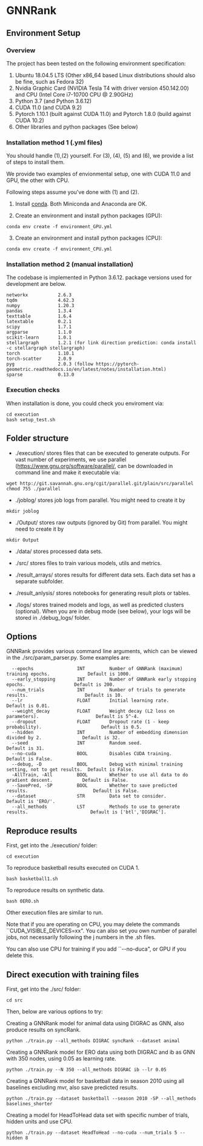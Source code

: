 # GNNRank

## Environment Setup
### Overview
<!-- The underlying project environment composes of following componenets: -->
The project has been tested on the following environment specification:
1. Ubuntu 18.04.5 LTS (Other x86_64 based Linux distributions should also be fine, such as Fedora 32)
2. Nvidia Graphic Card (NVIDIA Tesla T4 with driver version 450.142.00) and CPU (Intel Core i7-10700 CPU @ 2.90GHz)
3. Python 3.7 (and Python 3.6.12)
4. CUDA 11.0 (and CUDA 9.2)
5. Pytorch 1.10.1 (built against CUDA 11.0) and Pytorch 1.8.0 (build against CUDA 10.2)
6. Other libraries and python packages (See below)

### Installation method 1 (.yml files)
You should handle (1),(2) yourself. For (3), (4), (5) and (6), we provide a list of steps to install them.

<!-- We place those python packages that can be easily installed with one-line command in the requirement file for `pip` (`requirements_pip.txt`). For all other python packages, which are not so well maintained by [PyPI](https://pypi.org/), and all C/C++ libraries, we place in the conda requirement file (`requirements_conda.txt`). Therefore, you need to run both conda and pip to get necessary dependencies. -->

We provide two examples of envionmental setup, one with CUDA 11.0 and GPU, the other with CPU.

Following steps assume you've done with (1) and (2).
1. Install [conda](https://conda.io/projects/conda/en/latest/user-guide/install/index.html). Both Miniconda and Anaconda are OK.

2. Create an environment and install python packages (GPU):
```
conda env create -f environment_GPU.yml
```

3. Create an environment and install python packages (CPU):
```
conda env create -f environment_CPU.yml
```


### Installation method 2 (manual installation)
The codebase is implemented in Python 3.6.12. package versions used for development are below.
```
networkx           2.6.3
tqdm               4.62.3
numpy              1.20.3
pandas             1.3.4
texttable          1.6.4
latextable         0.2.1
scipy              1.7.1
argparse           1.1.0
scikit-learn       1.0.1
stellargraph       1.2.1 (for link direction prediction: conda install -c stellargraph stellargraph)
torch              1.10.1
torch-scatter      2.0.9
pyg                2.0.3 (follow https://pytorch-geometric.readthedocs.io/en/latest/notes/installation.html)
sparse             0.13.0
```

### Execution checks
When installation is done, you could check you enviroment via:
```
cd execution
bash setup_test.sh
```

## Folder structure
- ./execution/ stores files that can be executed to generate outputs. For vast number of experiments, we use parallel (https://www.gnu.org/software/parallel/, can be downloaded in command line and make it executable via:
```
wget http://git.savannah.gnu.org/cgit/parallel.git/plain/src/parallel
chmod 755 ./parallel
```

- ./joblog/ stores job logs from parallel. 
You might need to create it by 
```
mkdir joblog
```

- ./Output/ stores raw outputs (ignored by Git) from parallel.
You might need to create it by 
```
mkdir Output
```

- ./data/ stores processed data sets.

- ./src/ stores files to train various models, utils and metrics.

- ./result_arrays/ stores results for different data sets. Each data set has a separate subfolder.

- ./result_anlysis/ stores notebooks for generating result plots or tables.

- ./logs/ stores trained models and logs, as well as predicted clusters (optional). When you are in debug mode (see below), your logs will be stored in ./debug_logs/ folder.

## Options
<p align="justify">
GNNRank provides various command line arguments, which can be viewed in the ./src/param_parser.py. Some examples are:
</p>

```
  --epochs                INT         Number of GNNRank (maximum) training epochs.              Default is 1000. 
  --early_stopping        INT         Number of GNNRank early stopping epochs.                  Default is 200. 
  --num_trials            INT         Number of trials to generate results.                     Default is 10.
  --lr                    FLOAT       Initial learning rate.                                    Default is 0.01.  
  --weight_decay          FLOAT       Weight decay (L2 loss on parameters).                     Default is 5^-4. 
  --dropout               FLOAT       Dropout rate (1 - keep probability).                      Default is 0.5.
  --hidden                INT         Number of embedding dimension divided by 2.               Default is 32. 
  --seed                  INT         Random seed.                                              Default is 31.
  --no-cuda               BOOL        Disables CUDA training.                                   Default is False.
  --debug, -D             BOOL        Debug with minimal training setting, not to get results.  Default is False.
  -AllTrain, -All         BOOL        Whether to use all data to do gradient descent.           Default is False.
  --SavePred, -SP         BOOL        Whether to save predicted results.                        Default is False.
  --dataset               STR         Data set to consider.                                     Default is 'ERO/'.
  --all_methods           LST         Methods to use to generate results.                       Default is ['btl','DIGRAC'].
```


## Reproduce results
First, get into the ./execution/ folder:
```
cd execution
```
To reproduce basketball results executed on CUDA 1.
```
bash basketball1.sh
```
To reproduce results on synthetic data.
```
bash 0ERO.sh
```
Other execution files are similar to run.

Note that if you are operating on CPU, you may delete the commands ``CUDA_VISIBLE_DEVICES=xx". You can also set you own number of parallel jobs, not necessarily following the j numbers in the .sh files.

You can also use CPU for training if you add ``--no-duca", or GPU if you delete this.

## Direct execution with training files

First, get into the ./src/ folder:
```
cd src
```

Then, below are various options to try:

Creating a GNNRank model for animal data using DIGRAC as GNN, also produce results on syncRank.
```
python ./train.py --all_methods DIGRAC syncRank --dataset animal
```
Creating a GNNRank model for ERO data using both DIGRAC and ib as GNN with 350 nodes, using 0.05 as learning rate.
```
python ./train.py --N 350 --all_methods DIGRAC ib --lr 0.05
```
Creating a GNNRank model for basketball data in season 2010 using all baselines excluding mvr, also save predicted results.
```
python ./train.py --dataset basketball --season 2010 -SP --all_methods baselines_shorter
```
Creating a model for HeadToHead data set with specific number of trials, hidden units and use CPU.
```
python ./train.py --dataset HeadToHead --no-cuda --num_trials 5 --hidden 8
```
